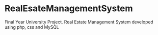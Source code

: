 # RealEsateManagementSystem
Final Year University Project. Real Estate Management System developed using php, css and MySQL
